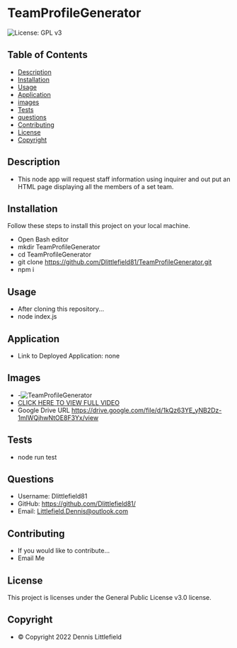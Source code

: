
# TeamProfileGenerator
![License: GPL v3](https://img.shields.io/badge/License-GPLv3-blue.svg)


## Table of Contents
- [Description](#description)
- [Installation](#installation)
- [Usage](#usage)
- [Application](#application)
- [images](#images)
- [Tests](#tests)
- [questions](#questions)
- [Contributing](#contributing)
- [License](#license)
- [Copyright](#copyright)


## Description
- This node app will request staff information using inquirer and out put an HTML page displaying all the members of a set team.


## Installation
Follow these steps to install this project on your local machine.
- Open Bash editor
- mkdir TeamProfileGenerator
- cd TeamProfileGenerator
- git clone https://github.com/Dlittlefield81/TeamProfileGenerator.git
- npm i


## Usage
- After cloning this repository...
- node index.js


## Application
- Link to Deployed Application: none


## Images
- -![TeamProfileGenerator](./assets/images/TeamProfileGenerator.gif)
- [CLICK HERE TO VIEW FULL VIDEO](./assets/images/TeamProfileGenerator.webm)
- Google Drive URL https://drive.google.com/file/d/1kQz63YE_yNB2Dz-1mlWQjhwNtOE8F3Yx/view

## Tests
- node run test


## Questions
- Username: Dlittlefield81
- GitHub: https://github.com/Dlittlefield81/
- Email: Littlefield.Dennis@outlook.com


## Contributing
- If you would like to contribute...
- Email Me


## License
   This project is licenses under the General Public License v3.0 license.



## Copyright
- © Copyright 2022 Dennis Littlefield
    